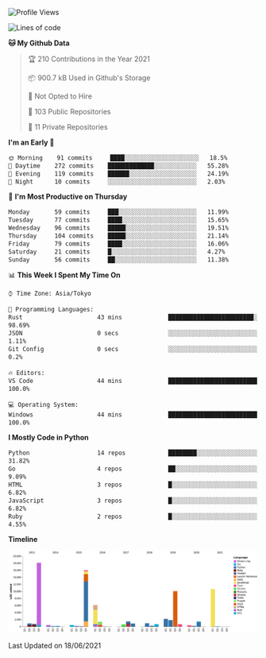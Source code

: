 <!--START_SECTION:waka-->
![Profile Views](http://img.shields.io/badge/Profile%20Views-1-blue)

![Lines of code](https://img.shields.io/badge/From%20Hello%20World%20I%27ve%20Written-77937%20lines%20of%20code-blue)

**🐱 My Github Data** 

> 🏆 210 Contributions in the Year 2021
 > 
> 📦 900.7 kB Used in Github's Storage 
 > 
> 🚫 Not Opted to Hire
 > 
> 📜 103 Public Repositories 
 > 
> 🔑 11 Private Repositories  
 > 
**I'm an Early 🐤** 

```text
🌞 Morning    91 commits     ████░░░░░░░░░░░░░░░░░░░░░   18.5% 
🌆 Daytime    272 commits    █████████████░░░░░░░░░░░░   55.28% 
🌃 Evening    119 commits    ██████░░░░░░░░░░░░░░░░░░░   24.19% 
🌙 Night      10 commits     ░░░░░░░░░░░░░░░░░░░░░░░░░   2.03%

```
📅 **I'm Most Productive on Thursday** 

```text
Monday       59 commits     ███░░░░░░░░░░░░░░░░░░░░░░   11.99% 
Tuesday      77 commits     ████░░░░░░░░░░░░░░░░░░░░░   15.65% 
Wednesday    96 commits     █████░░░░░░░░░░░░░░░░░░░░   19.51% 
Thursday     104 commits    █████░░░░░░░░░░░░░░░░░░░░   21.14% 
Friday       79 commits     ████░░░░░░░░░░░░░░░░░░░░░   16.06% 
Saturday     21 commits     █░░░░░░░░░░░░░░░░░░░░░░░░   4.27% 
Sunday       56 commits     ██░░░░░░░░░░░░░░░░░░░░░░░   11.38%

```


📊 **This Week I Spent My Time On** 

```text
⌚︎ Time Zone: Asia/Tokyo

💬 Programming Languages: 
Rust                     43 mins             ████████████████████████░   98.69% 
JSON                     0 secs              ░░░░░░░░░░░░░░░░░░░░░░░░░   1.11% 
Git Config               0 secs              ░░░░░░░░░░░░░░░░░░░░░░░░░   0.2%

🔥 Editors: 
VS Code                  44 mins             █████████████████████████   100.0%

💻 Operating System: 
Windows                  44 mins             █████████████████████████   100.0%

```

**I Mostly Code in Python** 

```text
Python                   14 repos            ████████░░░░░░░░░░░░░░░░░   31.82% 
Go                       4 repos             ██░░░░░░░░░░░░░░░░░░░░░░░   9.09% 
HTML                     3 repos             █░░░░░░░░░░░░░░░░░░░░░░░░   6.82% 
JavaScript               3 repos             █░░░░░░░░░░░░░░░░░░░░░░░░   6.82% 
Ruby                     2 repos             █░░░░░░░░░░░░░░░░░░░░░░░░   4.55%

```


**Timeline**

![Chart not found](https://raw.githubusercontent.com/takuan-osho/takuan-osho/master/charts/bar_graph.png) 


 Last Updated on 18/06/2021
<!--END_SECTION:waka-->
